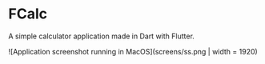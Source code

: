 # FCalc
 A simple calculator application made in Dart with Flutter.
 
 ![Application screenshot running in MacOS](screens/ss.png | width = 1920)
